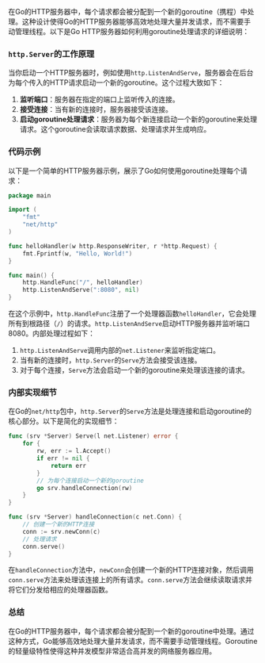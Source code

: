 在Go的HTTP服务器中，每个请求都会被分配到一个新的goroutine（携程）中处理。这种设计使得Go的HTTP服务器能够高效地处理大量并发请求，而不需要手动管理线程。以下是Go HTTP服务器如何利用goroutine处理请求的详细说明：

### `http.Server`的工作原理

当你启动一个HTTP服务器时，例如使用`http.ListenAndServe`，服务器会在后台为每个传入的HTTP请求启动一个新的goroutine。这个过程大致如下：

1. **监听端口**：服务器在指定的端口上监听传入的连接。
2. **接受连接**：当有新的连接时，服务器接受该连接。
3. **启动goroutine处理请求**：服务器为每个新连接启动一个新的goroutine来处理请求。这个goroutine会读取请求数据、处理请求并生成响应。

### 代码示例

以下是一个简单的HTTP服务器示例，展示了Go如何使用goroutine处理每个请求：

```go
package main

import (
	"fmt"
	"net/http"
)

func helloHandler(w http.ResponseWriter, r *http.Request) {
	fmt.Fprintf(w, "Hello, World!")
}

func main() {
	http.HandleFunc("/", helloHandler)
	http.ListenAndServe(":8080", nil)
}
```

在这个示例中，`http.HandleFunc`注册了一个处理器函数`helloHandler`，它会处理所有到根路径（`/`）的请求。`http.ListenAndServe`启动HTTP服务器并监听端口8080。内部处理过程如下：

1. `http.ListenAndServe`调用内部的`net.Listener`来监听指定端口。
2. 当有新的连接时，`http.Server`的`Serve`方法会接受该连接。
3. 对于每个连接，`Serve`方法会启动一个新的goroutine来处理该连接的请求。

### 内部实现细节

在Go的`net/http`包中，`http.Server`的`Serve`方法是处理连接和启动goroutine的核心部分。以下是简化的实现细节：

```go
func (srv *Server) Serve(l net.Listener) error {
	for {
		rw, err := l.Accept()
		if err != nil {
			return err
		}
		// 为每个连接启动一个新的goroutine
		go srv.handleConnection(rw)
	}
}

func (srv *Server) handleConnection(c net.Conn) {
	// 创建一个新的HTTP连接
	conn := srv.newConn(c)
	// 处理请求
	conn.serve()
}
```

在`handleConnection`方法中，`newConn`会创建一个新的HTTP连接对象，然后调用`conn.serve`方法来处理该连接上的所有请求。`conn.serve`方法会继续读取请求并将它们分发给相应的处理器函数。

### 总结

在Go的HTTP服务器中，每个请求都会被分配到一个新的goroutine中处理。通过这种方式，Go能够高效地处理大量并发请求，而不需要手动管理线程。Goroutine的轻量级特性使得这种并发模型非常适合高并发的网络服务器应用。